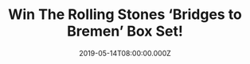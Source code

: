 ---
campaign-uuid: "c-72fba3c2-02b7-442f-bb98-9df9d82ca481"
type: "Competition"
category: "Music"
date: "2019-05-14T08:00:00.000Z"
end-date: "2019-06-14T22:59:00.000Z"
disable-form: false
is_promoted: false
has_entry_page: true
title: "Win The Rolling Stones ‘Bridges to Bremen’ Box Set!"
competition-description: "<p>Bridges To Bremen is a full-length show performed by\
  \ the Stones on the fifth and final leg of the Bridges To Babylon Tour. Filmed at\
  \ the German city’s Weserstadion on September 2, 1998, the band had by then completed\
  \ four legs in the stadiums and arenas of North America (twice), Asia and South\
  \ America before finally landing in Europe early that summer. We are giving away\
  \ a copy of The Rolling Stones Box Set to one lucky member to win.</p>\n<p>Click\
  \ below for a chance to win!</p>\n"
hero-header: "Win The Rolling Stones ‘Bridges to Bremen’ Box Set!"
terms-confirmation: "N/A"
banner-img: "https://assets.expresslyapp.com/asset-3f52fed2-6290-41da-b3c2-fbfafc0f57a4.jpg"
logo-left-href: "http://club.expressly.io"
logo-left-image: "https://assets.expresslyapp.com/asset-5a50191e-5a25-4eb1-ae24-925c0d0392b4.jpg"
logo-left-title: "Expressly Club"
bg-image-hero: "https://assets.expresslyapp.com/asset-b73f5824-7161-4929-a642-90497023641a.jpg"
bg-image-first: "https://assets.expresslyapp.com/asset-452f3cdc-1f15-4b58-b648-c735e5e504d3.jpg"
section1-content: "<p>Bridges To Bremen is a full-length show performed by the Stones\
  \ on the fifth and final leg of the Bridges To Babylon Tour. Filmed at the German\
  \ city’s Weserstadion on September 2, 1998, the band had by then completed four\
  \ legs in the stadiums and arenas of North America (twice), Asia and South America\
  \ before finally landing in Europe early that summer.\n<p>Ever the innovators, Bridges\
  \ To Babylon was a tour of firsts, the first time the band went on the road with\
  \ a permanent B-stage, and also the first time where fans could vote on the band’\
  s website for a track they wanted to hear at the show.</p>\n<p>Think no more and\
  \ enter the form below for a chance to win The Rolling Stones ‘Bridges to Bremen’\
  \ Box set now! Good luck!</p>\n"
entry-title: "Win The Rolling Stones ‘Bridges to Bremen’ Box Set!"
entry-content: "<p>Enter the draw to win The Rolling Stones ‘Bridges to Bremen’ Box\
  \ Set\nby completing the form below before 23:59 on the 13th of June  2019.</p>\n"
has-winner: false
prize-description: "The Rolling Stones ‘Bridges to Bremen’ Box Set."
special-conditions: "This competition is also available on: https://aaa.nme.com/competitions/the-rolling-stones-box-set\r\
  \n\r\nMultiple entries are allowed up to one every day."
country-restrictions:
- "GB"
---